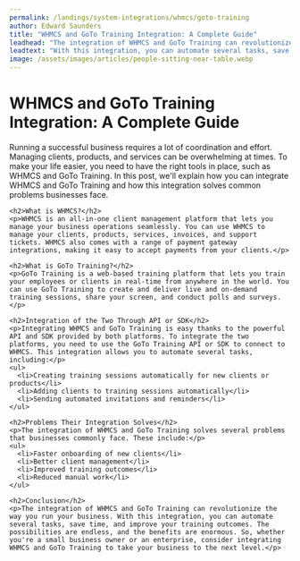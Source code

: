 ```yaml
---
permalink: /landings/system-integrations/whmcs/goto-training
author: Edward Saunders
title: "WHMCS and GoTo Training Integration: A Complete Guide"
leadhead: "The integration of WHMCS and GoTo Training can revolutionize the way you run your business"
leadtext: "With this integration, you can automate several tasks, save time, and improve your training outcomes. The possibilities are endless, and the benefits are enormous. So, whether you're a small business owner or an enterprise, consider integrating WHMCS and GoTo Training to take your business to the next level."
image: /assets/images/articles/people-sitting-near-table.webp
---
```

<div class="arttext">    <h1>WHMCS and GoTo Training Integration: A Complete Guide</h1>
    <p>Running a successful business requires a lot of coordination and effort. Managing clients, products, and services can be overwhelming at times. To make your life easier, you need to have the right tools in place, such as WHMCS and GoTo Training. In this post, we'll explain how you can integrate WHMCS and GoTo Training and how this integration solves common problems businesses face.</p>
    
    <h2>What is WHMCS?</h2>
    <p>WHMCS is an all-in-one client management platform that lets you manage your business operations seamlessly. You can use WHMCS to manage your clients, products, services, invoices, and support tickets. WHMCS also comes with a range of payment gateway integrations, making it easy to accept payments from your clients.</p>
    
    <h2>What is GoTo Training?</h2>
    <p>GoTo Training is a web-based training platform that lets you train your employees or clients in real-time from anywhere in the world. You can use GoTo Training to create and deliver live and on-demand training sessions, share your screen, and conduct polls and surveys. </p>
    
    <h2>Integration of the Two Through API or SDK</h2>
    <p>Integrating WHMCS and GoTo Training is easy thanks to the powerful API and SDK provided by both platforms. To integrate the two platforms, you need to use the GoTo Training API or SDK to connect to WHMCS. This integration allows you to automate several tasks, including:</p>
    <ul>
      <li>Creating training sessions automatically for new clients or products</li>
      <li>Adding clients to training sessions automatically</li>
      <li>Sending automated invitations and reminders</li>
    </ul>
    
    <h2>Problems Their Integration Solves</h2>
    <p>The integration of WHMCS and GoTo Training solves several problems that businesses commonly face. These include:</p>
    <ul>
      <li>Faster onboarding of new clients</li>
      <li>Better client management</li>
      <li>Improved training outcomes</li>
      <li>Reduced manual work</li>
    </ul>
    
    <h2>Conclusion</h2>
    <p>The integration of WHMCS and GoTo Training can revolutionize the way you run your business. With this integration, you can automate several tasks, save time, and improve your training outcomes. The possibilities are endless, and the benefits are enormous. So, whether you're a small business owner or an enterprise, consider integrating WHMCS and GoTo Training to take your business to the next level.</p>
</div>